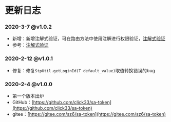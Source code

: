 # 更新日志 

### 2020-3-7 @v1.0.2
- 新增：新增注解式验证，可在路由方法中使用注解进行权限验证，[注解式验证]()
- 参考：[注解式验证](use/at-check)

### 2020-2-12 @v1.0.1
- 修复：修复`StpUtil.getLoginId(T default_value)`取值转换错误的bug

### 2020-2-4 @v1.0.0
- 第一个版本出炉 
- GitHub：[https://github.com/click33/sa-token](https://github.com/click33/sa-token)
- gitee：[https://gitee.com/sz6/sa-token](https://gitee.com/sz6/sa-token)
